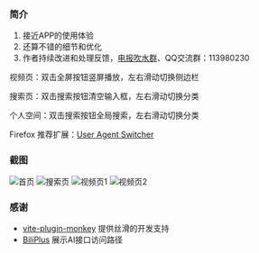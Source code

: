 ### 简介

1. 接近APP的使用体验
2. 还算不错的细节和优化
3. 作者持续改进和处理反馈，[电报吹水群](https://t.me/dream_x_forest)、QQ交流群：113980230

视频页：双击全屏按钮竖屏播放，左右滑动切换侧边栏

搜索页：双击搜索按钮清空输入框，左右滑动切换分类

个人空间：双击搜索按钮全局搜索，左右滑动切换分类

Firefox 推荐扩展：[User Agent Switcher](https://addons.mozilla.org/zh-CN/firefox/addon/uaswitcher/)

### 截图

<div class="image-container">
  <img src="https://dreamforest.pages.dev/source/example-picture/home-page.png" alt="首页">
  <img src="https://dreamforest.pages.dev/source/example-picture/search-page.png" alt="搜索页">
  <img src="https://dreamforest.pages.dev/source/example-picture/video-page-1.png" alt="视频页1">
  <img src="https://dreamforest.pages.dev/source/example-picture/video-page-2.png" alt="视频页2">
</div>

### 感谢

- [vite-plugin-monkey](https://github.com/lisonge/vite-plugin-monkey)
  提供丝滑的开发支持
- [BiliPlus](https://github.com/0xlau/biliplus)
  展示AI接口访问路径